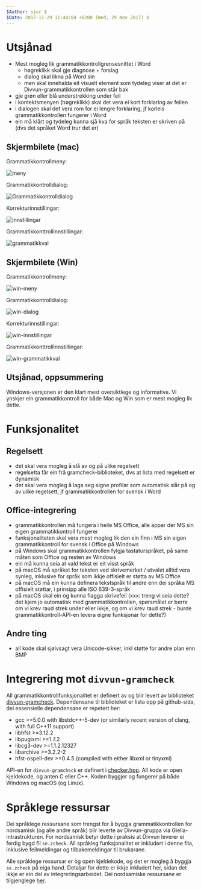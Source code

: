 ```yaml
---
$Author: sjur $
$Date: 2017-11-29 11:44:04 +0200 (Wed, 29 Nov 2017) $
---
```


# Utsjånad

* Mest mogleg lik grammatikkontrollgrensesnittet i Word
  * høgreklikk skal gje diagnose + forslag
  * dialog skal likna på Word sin
  * men skal innehalda eit visuelt element som tydeleg viser at det er Divvun-grammatikkontrollen som står bak
* gje grøn eller blå understrekking under feil
* i kontektsmenyen (høgreklikk) skal det vera ei kort forklaring av feilen
* i dialogen skal det vera rom for ei lengre forklaring, jf korleis grammatikkontrollen fungerer i Word
* ein må klårt og tydeleg kunna sjå kva for språk teksten er skriven på (dvs det språket Word trur det er)

## Skjermbilete (mac)

Grammatikkontrollmeny:

![meny](bilete/mac-meny.png)

Grammatikkontrolldialog:

![Grammatikkontrolldialog](bilete/mac-dialog.png)

Korrekturinnstillingar:  

![innstillingar](bilete/mac-innstillingar.png)

Grammatikkonttrollinnstillingar:

![grammatikkval](bilete/mac-grammatikkval.png)

## Skjermbilete (Win)

Grammatikkontrollmeny:

![win-meny](bilete/win-meny.png)

Grammatikkontrolldialog:

![win-dialog](bilete/win-dialog.png)

Korrekturinnstillingar:

![win-innstillingar](bilete/win-innstillingar.png)

Grammatikkonttrollinnstillingar:

![win-grammatikkval](bilete/win-grammatikkval.png)

## Utsjånad, oppsummering

Windows-versjonen er den klart mest oversiktlege og informative. Vi ynskjer ein grammatikkontroll for både Mac og Win som er mest mogleg lik dette.

# Funksjonalitet

## Regelsett

* det skal vera mogleg å slå av og på ulike regelsett
* regelsetta får ein frå gramcheck-biblioteket, dvs at lista med regelsett er dynamisk
* det skal vera mogleg å laga seg eigne profilar som automatisk slår på og av ulike regelsett, jf grammatikkontrollen for svensk i Word

## Office-integrering
* grammatikkontrollen må fungera i heile MS Office, alle appar der MS sin eigen grammatikkontroll fungerer
* funksjonaliteten skal vera mest mogleg lik den ein finn i MS sin eigen grammatikkontroll for svensk i Office på Windows
* på Windows skal grammatikkontrollen fylgja tastaturspråket, på same måten som Office og resten av Windows
* ein må kunna seia at vald tekst er eit visst språk
* på macOS må språket for teksten ved skrivemerket / utvalet alltid vera synleg, inklusive for språk som ikkje offisielt er støtta av MS Office
* på macOS må ein kunna definera tekstspråk til andre enn dei språka MS offisielt støttar, i prinsipp alle ISO 639-3-språk
* på macOS skal ein òg kunna flagga skrivefeil (xxx: treng vi seia dette? det kjem jo automatisk med grammatikkontrollen, spørsmålet er berre om vi krev raud strek under eller ikkje, og om vi krev raud strek - burde grammatikkontroll-API-en levera eigne funksjonar for dette?)

## Andre ting

* all kode skal sjølvsagt vera Unicode-sikker, inkl støtte for andre plan enn BMP

# Integrering mot `divvun-gramcheck`

All grammatikkontrollfunksjonalitet er definert av og blir levert av biblioteket [divvun-gramcheck](https://github.com/divvun/divvun-gramcheck). Dependensane til biblioteket er lista opp på github-sida, dei essensielle dependensane er repetert her:

* gcc >=5.0.0 with libstdc++-5-dev (or similarly recent version of clang, with full C++11 support)
* libhfst >=3.12.2
* libpugixml >=1.7.2
* libcg3-dev >=1.1.2.12327
* libarchive >=3.2.2-2
* hfst-ospell-dev >=0.4.5 (compiled with either libxml or tinyxml)

API-en for `divvun-gramcheck` er definert i [checker.hpp](https://github.com/divvun/divvun-gramcheck/blob/master/src/checker.hpp). All kode er open kjeldekode, og anten C eller C++. Koden byggjer og fungerer på både Windows og macOS (og Linux).

# Språklege ressursar

Dei språklege ressursane som trengst for å byggja grammatikkontrollen for nordsamisk (og alle andre språk) blir leverte av Divvun-gruppa via Giella-intrastrukturen. For nordsamisk betyr dette i praksis at Divvun leverer ei ferdig bygd fil `se.zcheck`. All språkleg funksjonalitet er inkludert i denne fila, inklusive feilmeldingar og tilbakemeldingar til brukarane.

Alle språklege ressursar er òg open kjeldekode, og det er mogleg å byggja `se.zcheck` på eiga hand. Detaljar for dette er ikkje inkludert her, sidan det ikkje er ein del av integreringsarbeidet. Dei nordsamiske ressursane er tilgjenglege [her](https://gtsvn.uit.no/langtech/trunk/langs/sme).
